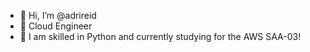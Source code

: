 - 👋 Hi, I’m @adrireid
- 👀 Cloud Engineer
- 🌱 I am skilled in Python and currently studying for the AWS SAA-03!
<!---
adrireid/adrireid is a ✨ special ✨ repository because its `README.md` (this file) appears on your GitHub profile.
You can click the Preview link to take a look at your changes.
--->

